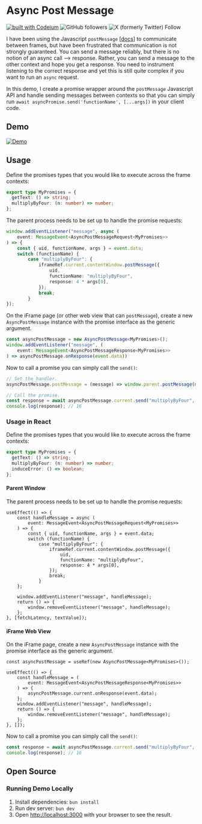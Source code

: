 # Async Post Message

[![built with Codeium](https://codeium.com/badges/main)](https://codeium.com?repo_name=khou22%2Fasync-post-message) ![GitHub followers](https://img.shields.io/github/followers/khou22) ![X (formerly Twitter) Follow](https://img.shields.io/twitter/follow/kevinhou22)

I have been using the Javascript `postMessage` [[docs](https://developer.mozilla.org/en-US/docs/Web/API/Window/postMessage)] to communicate between frames, but have been frustrated that communication is not strongly guaranteed. You can send a message reliably, but there is no notion of an async call --> response. Rather, you can send a message to the other context and hope you get a response. You need to instrument listening to the correct response and yet this is still quite complex if you want to run an `async` request.

In this demo, I create a promise wrapper around the `postMessage` Javascript API and handle sending messages between contexts so that you can simply run `await asyncPromise.send('functionName', [...args])` in your client code.

## Demo

[![Demo](/docs/demo.gif)](/docs/demo.gif)

## Usage

Define the promises types that you would like to execute across the frame contexts:

```typescript
export type MyPromises = {
  getText: () => string;
  multiplyByFour: (n: number) => number;
};
```

The parent process needs to be set up to handle the promise requests:

```typescript
window.addEventListener("message", async (
    event: MessageEvent<AsyncPostMessageRequest<MyPromises>>
) => {
    const { uid, functionName, args } = event.data;
    switch (functionName) {
        case "multiplyByFour": {
            iframeRef.current.contentWindow.postMessage({
                uid,
                functionName: "multiplyByFour",
                response: 4 * args[0],
            });
            break;
        }
});
```

On the iFrame page (or other web view that can `postMessage`), create a new `AsyncPostMessage` instance with the promise interface as the generic argument.

```typescript
const asyncPostMessage = new AsyncPostMessage<MyPromises>();
window.addEventListener("message", (
    event: MessageEvent<AsyncPostMessageResponse<MyPromises>>
) => asyncPostMessage.onResponse(event.data))
```

Now to call a promise you can simply call the `send()`:

```typescript
// Set the handler.
asyncPostMessage.postMessage = (message) => window.parent.postMessage(message);

// Call the promise.
const response = await asyncPostMessage.current.send("multiplyByFour", 4);
console.log(response); // 16
```

### Usage in React

Define the promises types that you would like to execute across the frame contexts:

```typescript
export type MyPromises = {
  getText: () => string;
  multiplyByFour: (n: number) => number;
  induceError: () => boolean;
};
```

#### Parent Window

The parent process needs to be set up to handle the promise requests:

```tsx
useEffect(() => {
    const handleMessage = async (
        event: MessageEvent<AsyncPostMessageRequest<MyPromises>>
    ) => {
        const { uid, functionName, args } = event.data;
        switch (functionName) {
            case "multiplyByFour": {
                iframeRef.current.contentWindow.postMessage({
                    uid,
                    functionName: "multiplyByFour",
                    response: 4 * args[0],
                });
                break;
            }
    };

    window.addEventListener("message", handleMessage);
    return () => {
        window.removeEventListener("message", handleMessage);
    };
}, [fetchLatency, textValue]);
```

#### iFrame Web View

On the iFrame page, create a new `AsyncPostMessage` instance with the promise interface as the generic argument.

```tsx
const asyncPostMessage = useRef(new AsyncPostMessage<MyPromises>());

useEffect(() => {
    const handleMessage = (
        event: MessageEvent<AsyncPostMessageResponse<MyPromises>>
    ) => {
        asyncPostMessage.current.onResponse(event.data);
    };
    window.addEventListener("message", handleMessage);
    return () => {
        window.removeEventListener("message", handleMessage);
    };
}, []);
```

Now to call a promise you can simply call the `send()`:

```ts
const response = await asyncPostMessage.current.send("multiplyByFour", 4);
console.log(response); // 16
```

## Open Source

### Running Demo Locally

1. Install dependencies: `bun install`
2. Run dev server: `bun dev`
3. Open [http://localhost:3000](http://localhost:3000) with your browser to see the result.
